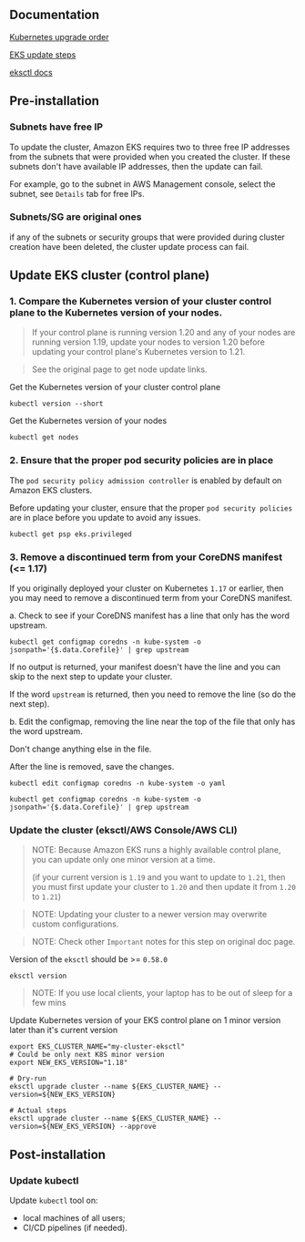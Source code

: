 ## Documentation

[Kubernetes upgrade order](https://kubernetes.io/releases/version-skew-policy/#supported-component-upgrade-order)

[EKS update steps](https://docs.aws.amazon.com/eks/latest/userguide/update-cluster.html)

[eksctl docs](https://eksctl.io/)


## Pre-installation

### Subnets have free IP
To update the cluster, Amazon EKS requires two to three free IP addresses from the subnets that were provided when you created the cluster. 
If these subnets don't have available IP addresses, then the update can fail. 

For example, go to the subnet in AWS Management console, select the subnet, see `Details` tab for free IPs.

### Subnets/SG are original ones
if any of the subnets or security groups that were provided during cluster creation have been deleted, the cluster update process can fail.


## Update EKS cluster (control plane)

### 1. Compare the Kubernetes version of your cluster control plane to the Kubernetes version of your nodes.

> If your control plane is running version 1.20 and any of your nodes are running version 1.19, update your nodes to version 1.20 before updating your control plane's Kubernetes version to 1.21.

> See the original page to get node update links.


Get the Kubernetes version of your cluster control plane
```
kubectl version --short
```

Get the Kubernetes version of your nodes
```
kubectl get nodes
```

### 2. Ensure that the proper pod security policies are in place

The `pod security policy admission controller` is enabled by default on Amazon EKS clusters. 

Before updating your cluster, ensure that the proper `pod security policies` are in place before you update to avoid any issues.
```
kubectl get psp eks.privileged
```

### 3. Remove a discontinued term from your CoreDNS manifest (<= 1.17)

If you originally deployed your cluster on Kubernetes `1.17` or earlier, then you may need to remove a discontinued term from your CoreDNS manifest.

a. Check to see if your CoreDNS manifest has a line that only has the word upstream.
```
kubectl get configmap coredns -n kube-system -o jsonpath='{$.data.Corefile}' | grep upstream
```
If no output is returned, your manifest doesn't have the line and you can skip to the next step to update your cluster. 

If the word `upstream` is returned, then you need to remove the line (so do the next step).

b. Edit the configmap, removing the line near the top of the file that only has the word upstream. 

Don't change anything else in the file. 

After the line is removed, save the changes.
```
kubectl edit configmap coredns -n kube-system -o yaml

kubectl get configmap coredns -n kube-system -o jsonpath='{$.data.Corefile}' | grep upstream
```

### Update the cluster (eksctl/AWS Console/AWS CLI)

> NOTE: Because Amazon EKS runs a highly available control plane, you can update only one minor version at a time.
> 
> (if your current version is `1.19` and you want to update to `1.21`, 
> then you must first update your cluster to `1.20` and then update it from `1.20` to `1.21`)

> NOTE: Updating your cluster to a newer version may overwrite custom configurations.

> NOTE: Check other `Important` notes for this step on original doc page.

Version of the `eksctl` should be >= `0.58.0`
```
eksctl version
```

> NOTE: If you use local clients, your laptop has to be out of sleep for a few mins

Update Kubernetes version of your EKS control plane on 1 minor version later than it's current version
```
export EKS_CLUSTER_NAME="my-cluster-eksctl"
# Could be only next K8S minor version
export NEW_EKS_VERSION="1.18"

# Dry-run
eksctl upgrade cluster --name ${EKS_CLUSTER_NAME} --version=${NEW_EKS_VERSION}

# Actual steps
eksctl upgrade cluster --name ${EKS_CLUSTER_NAME} --version=${NEW_EKS_VERSION} --approve
```



## Post-installation

### Update kubectl
Update `kubectl` tool on:
- local machines of all users;
- CI/CD pipelines (if needed).












